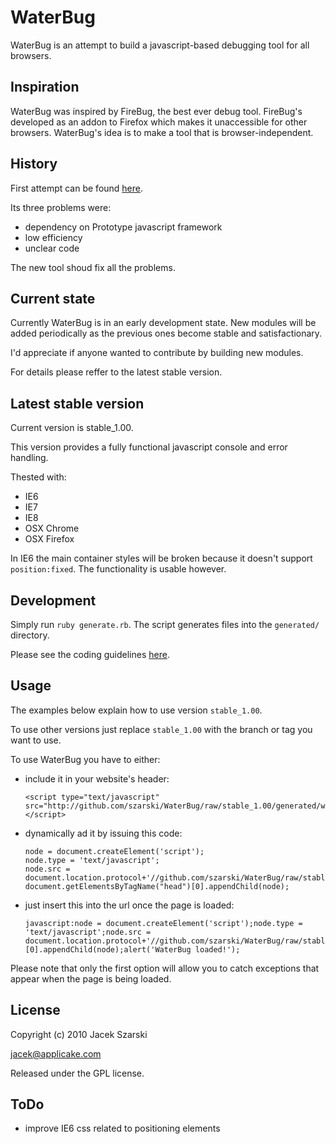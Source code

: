 <!--

Please do not edit this file!

Edit templates/README.markdown instead.

-->

# WaterBug

WaterBug is an attempt to build a javascript-based debugging tool for all browsers.

## Inspiration

WaterBug was inspired by FireBug, the best ever debug tool. FireBug's developed as an addon to Firefox which makes it unaccessible for other browsers. WaterBug's idea is to make a tool that is browser-independent.

## History

First attempt can be found [here](https://github.com/szarski/WaterBugOLD).

Its three problems were:

  * dependency on Prototype javascript framework
  * low efficiency
  * unclear code

The new tool shoud fix all the problems.

## Current state

Currently WaterBug is in an early development state. New modules will be added periodically as the previous ones become stable and satisfactionary.

I'd appreciate if anyone wanted to contribute by building new modules.

For details please reffer to the latest stable version.

## Latest stable version

Current version is stable_1.00.


This version provides a fully functional javascript console and error handling.

Thested with:

  * IE6
  * IE7
  * IE8
  * OSX Chrome
  * OSX Firefox

In IE6 the main container styles will be broken because it doesn't support `position:fixed`. The functionality is usable however.


## Development

Simply run `ruby generate.rb`. The script generates files into the `generated/` directory.

Please see the coding guidelines [here](http://github.com/szarski/WaterBug/blob/master/coding_guidelines.markdown).

## Usage

The examples below explain how to use version `stable_1.00`.

To use other versions just replace `stable_1.00` with the branch or tag you want to use.

To use WaterBug you have to either:

  * include it in your website's header:

        <script type="text/javascript" src="http://github.com/szarski/WaterBug/raw/stable_1.00/generated/waterbug.js"></script>


  * dynamically ad it by issuing this code:

        node = document.createElement('script');
        node.type = 'text/javascript';
        node.src = document.location.protocol+'//github.com/szarski/WaterBug/raw/stable_1.00/generated/waterbug.js';
        document.getElementsByTagName("head")[0].appendChild(node);

  * just insert this into the url once the page is loaded:

        javascript:node = document.createElement('script');node.type = 'text/javascript';node.src = document.location.protocol+'//github.com/szarski/WaterBug/raw/stable_1.00/generated/waterbug.js';document.getElementsByTagName("head")[0].appendChild(node);alert('WaterBug loaded!');


Please note that only the first option will allow you to catch exceptions that appear when the page is being loaded.


## License

Copyright (c) 2010 Jacek Szarski

jacek@applicake.com

Released under the GPL license.

## ToDo

  * improve IE6 css related to positioning elements


